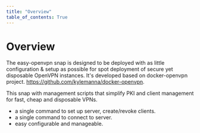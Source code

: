 ```yaml
---
title: "Overview"
table_of_contents: True
---
```


# Overview

The easy-openvpn snap is designed to be deployed with as little configuration 
& setup as possible for spot deployment of secure yet disposable OpenVPN instances.
It's developed based on docker-openvpn project.
https://github.com/kylemanna/docker-openvpn.


This snap with management scripts that simplify PKI and client management for fast, cheap and disposable VPNs. 
  * a single command to set up server, create/revoke clients.
  * a single command to connect to server.
  * easy configurable and manageable.

